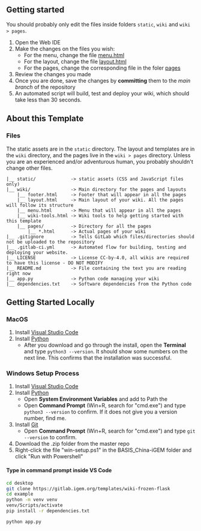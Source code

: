 
  
## Getting started

You should probably only edit the files inside folders `static`, `wiki` and `wiki > pages`.
1. Open the Web IDE
1. Make the changes on the files you wish:
    * For the menu, change the file [menu.html](wiki/menu.html)
    * For the layout, change the file [layout.html](wiki/layout.html)
    * For the pages, change the corresponding file in the foler [pages](wiki/pages)
1. Review the changes you made
1. Once you are done, save the changes by **committing** them to the *main branch* of the repository
1. An automated script will build, test and deploy your wiki, which should take less than 30 seconds.

## About this Template

### Files

The static assets are in the `static` directory. The layout and templates are in the `wiki` directory, and the pages live in the `wiki > pages` directory. Unless you are an experienced and/or adventurous human, you probably shouldn't change other files.

    |__ static/             -> static assets (CSS and JavaScript files only)
    |__ wiki/               -> Main directory for the pages and layouts
        |__ footer.html     -> Footer that will appear in all the pages
        |__ layout.html     -> Main layout of your wiki. All the pages will follow its structure
        |__ menu.html       -> Menu that will appear in all the pages
        |__ wiki-tools.html -> Wiki tools to help getting started with this template
        |__ pages/          -> Directory for all the pages
            |__ *.html      -> Actual pages of your wiki
    |__ .gitignore          -> Tells GitLab which files/directories should not be uploaded to the repository
    |__ .gitlab-ci.yml      -> Automated flow for building, testing and deploying your website.
    |__ LICENSE             -> License CC-by-4.0, all wikis are required to have this license - DO NOT MODIFY
    |__ README.md           -> File containing the text you are reading right now
    |__ app.py              -> Python code managing your wiki
    |__ dependencies.txt    -> Software dependencies from the Python code

## Getting Started Locally

### MacOS

1. Install [Visual Studio Code](https://code.visualstudio.com/sha/download?build=stable&os=darwin-universal)
1. Install [Python](https://www.python.org/ftp/python/3.11.2/python-3.11.2-macos11.pkg)
   * After you download and go through the install, open the **Terminal** and type `python3 --version`. It should show some numbers on the next line. This confirms that the installation was successful.

### Windows Setup Process

1. Install [Visual Studio Code](https://code.visualstudio.com/sha/download?build=stable&os=win32-x64-user)
2. Install [Python](https://www.python.org/ftp/python/3.11.2/python-3.11.2-amd64.exe)
   * Open **System Environment Variables** and add to Path the 
   * Open **Command Prompt** (Win+R, search for "cmd.exe") and type `python3 --version` to confirm. If it does not give you a version number, find me.
3. Install [Git](https://github.com/git-for-windows/git/releases/download/v2.39.2.windows.1/Git-2.39.2-64-bit.exe)
   * Open **Command Prompt** (Win+R, search for "cmd.exe") and type `git --version` to confirm. 
4. Download the .zip folder from the master repo 
5. Right-click the file "win-setup.ps1" in the BASIS_China-iGEM folder and click "Run with Powershell"

#### Type in command prompt inside VS Code
```bash
cd desktop
git clone https://gitlab.igem.org/templates/wiki-frozen-flask
cd example
python -m venv venv
venv/Scripts/activate
pip install -r dependencies.txt

python app.py
```
